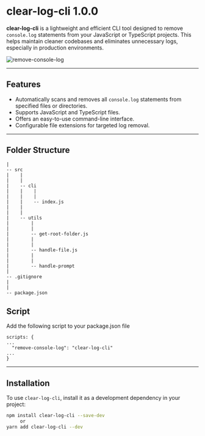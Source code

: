 # clear-log-cli 1.0.0

**clear-log-cli** is a lightweight and efficient CLI tool designed to remove `console.log` statements from your JavaScript or TypeScript projects. This helps maintain cleaner codebases and eliminates unnecessary logs, especially in production environments.


![remove-console-log](https://github.com/user-attachments/assets/99595024-f0bb-4560-be34-079c04c78aab)

---

## Features

- Automatically scans and removes all `console.log` statements from specified files or directories.
- Supports JavaScript and TypeScript files.
- Offers an easy-to-use command-line interface.
- Configurable file extensions for targeted log removal.

---

## Folder Structure

```
|
-- src
|    |
|    |
|    -- cli
|    |    |
|    |    |
|    |    -- index.js
|    |
|    |
|    -- utils
|        |
|        |
|        -- get-root-folder.js
|        |
|        |
|        -- handle-file.js
|        |
|        |
|        -- handle-prompt
|
-- .gitignore
|
|
-- package.json

```

## Script

Add the following script to your package.json file
```
scripts: {
...
  "remove-console-log": "clear-log-cli"
...
}

```

---

## Installation

To use `clear-log-cli`, install it as a development dependency in your project:

```bash
npm install clear-log-cli --save-dev
     or
yarn add clear-log-cli --dev
```

